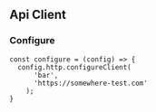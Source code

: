 ## Api Client

### Configure
```tsx
const configure = (config) => {
  config.http.configureClient(
      'bar', 
      'https://somewhere-test.com'
    );
}
```